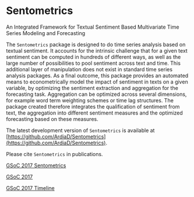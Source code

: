 # Sentometrics
An Integrated Framework for Textual Sentiment Based Multivariate Time Series Modeling and Forecasting

The `Sentometrics` package is designed to do time series analysis based on textual sentiment. It accounts for the intrinsic challenge that for a given text sentiment can be computed in hundreds of different ways, as well as the large number of possibilities to pool sentiment across text and time. This additional layer of manipulation does not exist in standard time series analysis packages. As a final outcome, this package provides an automated means to econometrically model the impact of sentiment in texts on a given variable, by optimizing the sentiment extraction and aggregation for the forecasting task. Aggregation can be optimized across several dimensions, for example word term weighting schemes or time lag structures. The package created therefore integrates the qualification of sentiment from text, the aggregation into different sentiment measures and the optimized forecasting based on these measures.

The latest development version of `Sentometrics` is available at [https://github.com/ArdiaD/Sentometrics](https://github.com/ArdiaD/Sentometrics).

Please cite `Sentometrics` in publications.

[GSoC 2017 Sentometrics](https://github.com/rstats-gsoc/gsoc2017/wiki/Sentometrics:-An-integrated-framework-for-text-based-multivariate-time-series-modeling-and-forecasting)

[GSoC 2017](https://github.com/rstats-gsoc/gsoc2017/wiki/table-of-proposed-coding-projects)

[GSoC 2017 Timeline](https://developers.google.com/open-source/gsoc/timeline)
